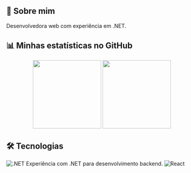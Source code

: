 ## 🚀 Sobre mim  
Desenvolvedora web com experiência em .NET.

## 📊 Minhas estatísticas no GitHub  
<div align="center">
  <img height="180em" src="https://github-readme-stats.vercel.app/api?username=heloisypq&show_icons=true&theme=dracula" />
  <img height="180em" src="https://github-readme-stats.vercel.app/api/top-langs/?username=heloisypq&layout=compact&langs_count=7&theme=dracula"/>
</div>

## 🛠 Tecnologias  
![.NET](https://img.shields.io/badge/-.NET-512BD4?logo=dotnet&logoColor=white&style=for-the-badge) Experiência com .NET para desenvolvimento backend.
![React](https://img.shields.io/badge/-React-61DAFB?logo=react&logoColor=white&style=for-the-badge)
